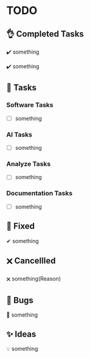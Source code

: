 # TODO

## 👌 Completed Tasks
✔️ something

✔️ something


## 📌 Tasks 
### Software Tasks
- [ ] something


###  AI Tasks
- [ ] something


###  Analyze Tasks
- [ ] something


### Documentation Tasks
- [ ] something


## 🔨 Fixed
✔ something


## 🗙 Cancellled
🗙 something(Reason)


## 🚧 Bugs
🐛 something


## ✨ Ideas
💡 something